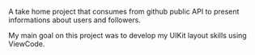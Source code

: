 A take home project that consumes from github public API to present informations about users and followers.

My main goal on this project was to develop my UIKit layout skills using ViewCode.
